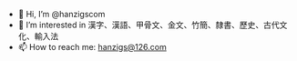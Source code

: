 - 👋 Hi, I’m @hanzigscom
- 👀 I’m interested in 漢字、漢語、甲骨文、金文、竹簡、隸書、歷史、古代文化、輸入法
- 📫 How to reach me: hanzigs@126.com

<!---
hanzigscom/hanzigscom is a ✨ special ✨ repository because its `README.md` (this file) appears on your GitHub profile.
You can click the Preview link to take a look at your changes.
--->
